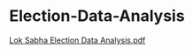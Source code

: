 # Election-Data-Analysis
[Lok Sabha Election Data Analysis.pdf](https://github.com/user-attachments/files/15542649/Lok.Sabha.Election.Data.Analysis.pdf)
